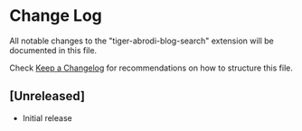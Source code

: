 # Change Log

All notable changes to the "tiger-abrodi-blog-search" extension will be documented in this file.

Check [Keep a Changelog](http://keepachangelog.com/) for recommendations on how to structure this file.

## [Unreleased]

- Initial release